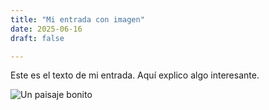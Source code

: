 ```yaml
---
title: "Mi entrada con imagen"
date: 2025-06-16
draft: false

---
```


Este es el texto de mi entrada. Aquí explico algo interesante.

![Un paisaje bonito](/img/covid-19.png)